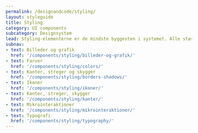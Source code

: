```yaml
---
permalink: /designandcode/styling/
layout: styleguide
title: Styling
category: UI components
subcategory: Designsystem
lead: Styling-elementerne er de mindste byggesten i systemet. Alle større komponenter er bygget ud fra disse. 
subnav:
- text: Billeder og grafik
  href: '/components/styling/billeder-og-grafik/'
- text: Farver
  href: '/components/styling/colors/'
- text: Kanter, streger og skygger
  href: '/components/styling/borders-shadows/'
- text: Ikoner
  href: '/components/styling/ikoner/'
- text: Kanter, streger, skygger
  href: '/components/styling/kanter/'
- text: Mikrointeraktioner
  href: '/components/styling/mikrointeraktioner/'
- text: Typografi
  href: '/components/styling/typography/'
---
```

